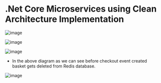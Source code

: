 # .Net Core Microservices using Clean Architecture Implementation

![image](https://user-images.githubusercontent.com/3886381/206482808-d3505e9f-c20b-4749-a56f-305b0285baf2.png)

![image](https://user-images.githubusercontent.com/3886381/206483689-ad757a3b-648c-4e9e-8f7c-33da66ab6a05.png)

![image](https://user-images.githubusercontent.com/3886381/206484352-c9944f29-f0bf-41b0-a2b0-acd9717485aa.png)

* In the above diagram as we can see before checkout event created basket gets deleted from Redis database.

![image](https://user-images.githubusercontent.com/3886381/206495928-ccaeadd6-4599-4320-900f-71d69c94e740.png)